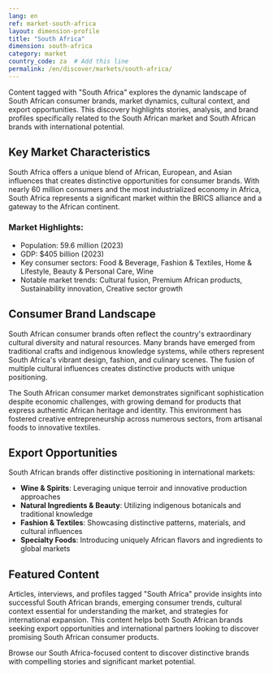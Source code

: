 ```yaml
---
lang: en
ref: market-south-africa
layout: dimension-profile
title: "South Africa"
dimension: south-africa
category: market
country_code: za  # Add this line
permalink: /en/discover/markets/south-africa/
---
```


Content tagged with "South Africa" explores the dynamic landscape of South African consumer brands, market dynamics, cultural context, and export opportunities. This discovery highlights stories, analysis, and brand profiles specifically related to the South African market and South African brands with international potential.

## Key Market Characteristics

South Africa offers a unique blend of African, European, and Asian influences that creates distinctive opportunities for consumer brands. With nearly 60 million consumers and the most industrialized economy in Africa, South Africa represents a significant market within the BRICS alliance and a gateway to the African continent.

### Market Highlights:
- Population: 59.6 million (2023)
- GDP: $405 billion (2023)
- Key consumer sectors: Food & Beverage, Fashion & Textiles, Home & Lifestyle, Beauty & Personal Care, Wine
- Notable market trends: Cultural fusion, Premium African products, Sustainability innovation, Creative sector growth

## Consumer Brand Landscape

South African consumer brands often reflect the country's extraordinary cultural diversity and natural resources. Many brands have emerged from traditional crafts and indigenous knowledge systems, while others represent South Africa's vibrant design, fashion, and culinary scenes. The fusion of multiple cultural influences creates distinctive products with unique positioning.

The South African consumer market demonstrates significant sophistication despite economic challenges, with growing demand for products that express authentic African heritage and identity. This environment has fostered creative entrepreneurship across numerous sectors, from artisanal foods to innovative textiles.

## Export Opportunities

South African brands offer distinctive positioning in international markets:

- **Wine & Spirits**: Leveraging unique terroir and innovative production approaches
- **Natural Ingredients & Beauty**: Utilizing indigenous botanicals and traditional knowledge
- **Fashion & Textiles**: Showcasing distinctive patterns, materials, and cultural influences
- **Specialty Foods**: Introducing uniquely African flavors and ingredients to global markets

## Featured Content

Articles, interviews, and profiles tagged "South Africa" provide insights into successful South African brands, emerging consumer trends, cultural context essential for understanding the market, and strategies for international expansion. This content helps both South African brands seeking export opportunities and international partners looking to discover promising South African consumer products.

Browse our South Africa-focused content to discover distinctive brands with compelling stories and significant market potential.
